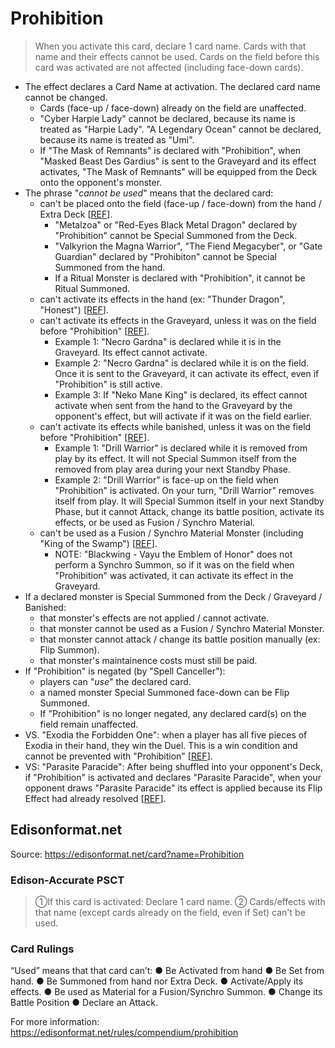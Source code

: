 # Prohibition

> When you activate this card, declare 1 card name. Cards with that name and their effects cannot be used. Cards on the field before this card was activated are not affected (including face-down cards).

*   The effect declares a Card Name at activation. The declared card name cannot be changed.
    *   Cards (face-up / face-down) already on the field are unaffected.
    *   "Cyber Harpie Lady" cannot be declared, because its name is treated as "Harpie Lady". "A Legendary Ocean" cannot be declared, because its name is treated as "Umi".
    *   If "The Mask of Remnants" is declared with "Prohibition", when "Masked Beast Des Gardius" is sent to the Graveyard and its effect activates, "The Mask of Remnants" will be equipped from the Deck onto the opponent's monster.
*   The phrase "_cannot be used_" means that the declared card:
    *   can't be placed onto the field (face-up / face-down) from the hand / Extra Deck \[[REF](https://www.pojo.biz/board/showthread.php?t=612954&highlight=prohibition)\].
        *   "Metalzoa" or "Red-Eyes Black Metal Dragon" declared by "Prohibition" cannot be Special Summoned from the Deck.
        *   "Valkyrion the Magna Warrior", "The Fiend Megacyber", or "Gate Guardian" declared by "Prohibiton" cannot be Special Summoned from the hand.
        *   If a Ritual Monster is declared with "Prohibition", it cannot be Ritual Summoned.
    *   can't activate its effects in the hand (ex: "Thunder Dragon", "Honest") \[[REF](https://www.pojo.biz/board/showthread.php?t=612954&highlight=prohibition)\].
    *   can't activate its effects in the Graveyard, unless it was on the field before "Prohibition" \[[REF](https://www.pojo.biz/board/showthread.php?t=612954&highlight=prohibition)\].
        *   Example 1: "Necro Gardna" is declared while it is in the Graveyard. Its effect cannot activate.
        *   Example 2: "Necro Gardna" is declared while it is on the field. Once it is sent to the Graveyard, it can activate its effect, even if "Prohibition" is still active.
        *   Example 3: If "Neko Mane King" is declared, its effect cannot activate when sent from the hand to the Graveyard by the opponent's effect, but will activate if it was on the field earlier.
    *   can't activate its effects while banished, unless it was on the field before "Prohibition" \[[REF](https://www.pojo.biz/board/showthread.php?t=826293)\].
        *   Example 1: "Drill Warrior" is declared while it is removed from play by its effect. It will not Special Summon itself from the removed from play area during your next Standby Phase.
        *   Example 2: "Drill Warrior" is face-up on the field when "Prohibition" is activated. On your turn, "Drill Warrior" removes itself from play. It will Special Summon itself in your next Standby Phase, but it cannot Attack, change its battle position, activate its effects, or be used as Fusion / Synchro Material.
    *   can't be used as a Fusion / Synchro Material Monster (including "King of the Swamp") \[[REF](https://www.pojo.biz/board/showthread.php?t=612954&highlight=prohibition)\].
        *   NOTE: "Blackwing - Vayu the Emblem of Honor" does not perform a Synchro Summon, so if it was on the field when "Prohibition" was activated, it can activate its effect in the Graveyard.
*   If a declared monster is Special Summoned from the Deck / Graveyard / Banished:
    *   that monster's effects are not applied / cannot activate.
    *   that monster cannot be used as a Fusion / Synchro Material Monster.
    *   that monster cannot attack / change its battle position manually (ex: Flip Summon).
    *   that monster's maintainence costs must still be paid.
*   If "Prohibition" is negated (by "Spell Canceller"):
    *   players can "_use_" the declared card.
    *   a named monster Special Summoned face-down can be Flip Summoned.
    *   If "Prohibition" is no longer negated, any declared card(s) on the field remain unaffected.
*   VS. "Exodia the Forbidden One": when a player has all five pieces of Exodia in their hand, they win the Duel. This is a win condition and cannot be prevented with "Prohibition" \[[REF](https://www.pojo.biz/board/showthread.php?t=612954&highlight=prohibition)\].
*   VS: "Parasite Paracide": After being shuffled into your opponent's Deck, if "Prohibition" is activated and declares "Parasite Paracide", when your opponent draws "Parasite Paracide" its effect is applied because its Flip Effect had already resolved \[[REF](https://www.pojo.biz/board/showthread.php?t=612954&highlight=prohibition)\].

## Edisonformat.net

Source: https://edisonformat.net/card?name=Prohibition

### Edison-Accurate PSCT

> ①If this card is activated:
> Declare 1 card name.
> ② Cards/effects with that name (except cards already on the field, even if Set) can't be used.

### Card Rulings

“Used” means that that card can’t:
● Be Activated from hand
● Be Set from hand.
● Be Summoned from hand nor Extra Deck.
● Activate/Apply its effects.
● Be used as Material for a Fusion/Synchro Summon.
● Change its Battle Position
● Declare an Attack.

For more information: https://edisonformat.net/rules/compendium/prohibition
            